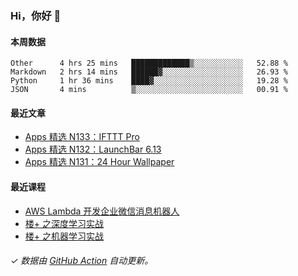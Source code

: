 ### Hi，你好 👋

#### 本周数据

<!--START_SECTION:waka-->
```text
Other      4 hrs 25 mins   █████████████▒░░░░░░░░░░░   52.88 % 
Markdown   2 hrs 14 mins   ██████▓░░░░░░░░░░░░░░░░░░   26.93 % 
Python     1 hr 36 mins    ████▓░░░░░░░░░░░░░░░░░░░░   19.28 % 
JSON       4 mins          ▒░░░░░░░░░░░░░░░░░░░░░░░░   00.91 % 
```
<!--END_SECTION:waka-->

#### 最近文章

<!-- BLOG:START -->
- [Apps 精选 N133：IFTTT Pro](http://huhuhang.com/post/product-hunt/product-hunt-n133)
- [Apps 精选 N132：LaunchBar 6.13](http://huhuhang.com/post/product-hunt/product-hunt-n132)
- [Apps 精选 N131：24 Hour Wallpaper](http://huhuhang.com/post/product-hunt/product-hunt-n131)
<!-- BLOG:END -->

#### 最近课程

<!-- SYL:START -->
- [AWS Lambda 开发企业微信消息机器人](https://lanqiao.cn/courses/2868)
- [楼+ 之深度学习实战](https://lanqiao.cn/courses/2617)
- [楼+ 之机器学习实战](https://lanqiao.cn/courses/2616)
<!-- SYL:END -->

###### ✓ 数据由 [GitHub Action](https://github.com/huhuhang/huhuhang/actions) 自动更新。
